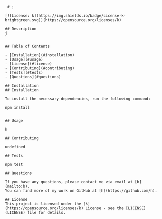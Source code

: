 
     # j
    
    [![License: k](https://img.shields.io/badge/License-k-brightgreen.svg)](https://opensource.org/licenses/k)
    
    ## Description
    j
    
    
    ## Table of Contents
    
    - [Installation](#installation)
    - [Usage](#usage)
    - [License](#license)
    - [Contributing](#contributing)
    - [Tests](#tests)
    - [Questions](#questions)
    
    ## Installation
    ## Installation
    
    To install the necessary dependencies, run the following command:
    
    npm install
    
    
    ## Usage
    
    k
    
    ## Contributing
    
    undefined
    
    ## Tests
    
    npm test
    
    ## Questions
    
    If you have any questions, please contact me via email at [b](mailto:b). 
    You can find more of my work on GitHub at [h](https://github.com/h).
    
    ## License
    This project is licensed under the [k](https://opensource.org/licenses/k) License - see the [LICENSE](LICENSE) file for details.
    